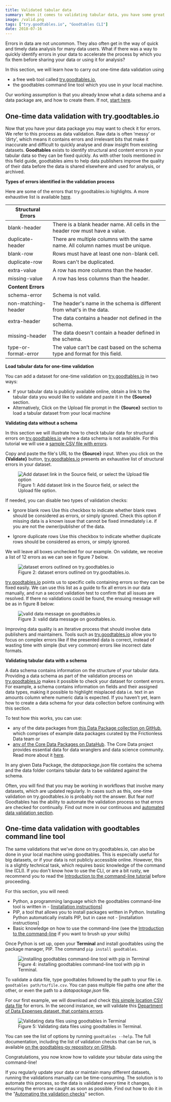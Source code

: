 ```yaml
---
title: Validated tabular data
summary: When it comes to validating tabular data, you have some great tools at your disposal. We take a look at a couple of ways to utilise goodtables.
image: /valid.png
tags: ["try.goodtables.io", "Goodtables CLI"]
date: 2018-07-16
---
```


Errors in data are not uncommon. They also often get in the way of quick and timely data analysis for many data users. What if there was a way to quickly identify errors in your data to accelerate the process by which you fix them before sharing your data or using it for analysis?

In this section, we will learn how to carry out one-time data validation using
* a free web tool called [try.goodtables.io](https://try.goodtables.io),
* the goodtables command line tool which you use in your local machine.

Our working assumption is that you already know what a data schema and a data package are, and how to create them. If not, [start here](/field-guide/well-packaged-datasets).

## One-time data validation with try.goodtables.io

Now that you have your data package you may want to check it for errors. We refer to this process as data validation. Raw data is often ‘messy’ or ‘dirty’, which means it contains errors and irrelevant bits that make it inaccurate and difficult to quickly analyse and draw insight from existing datasets. **Goodtables** exists to identify structural and content errors in your tabular data so they can be fixed quickly. As with other tools mentioned in this field guide, goodtables aims to help data publishers improve the quality of their data before the data is shared elsewhere and used for analysis, or archived.

**Types of errors identified in the validation process**

Here are some of the errors that try.goodtables.io highlights. A more exhaustive list is available [here](https://github.com/frictionlessdata/goodtables-py#validation).

| **Structural Errors** |                                                                                 |
|-----------------------|---------------------------------------------------------------------------------|
| blank-header          | There is a blank header name. All cells in the header row must have a value.    |
| duplicate-header      | There are multiple columns with the same name. All column names must be unique. |
| blank-row             | Rows must have at least one non-blank cell.                                     |
| duplicate-row         | Rows can't be duplicated.                                                       |
| extra-value           | A row has more columns than the header.                                         |
| missing-value         | A row has less columns than the header.                                         |
| **Content Errors**    |                                                                                 |
| schema-error          | Schema is not valid.                                                            |
| non-matching-header   | The header's name in the schema is different from what's in the data.           |
| extra-header          | The data contains a header not defined in the schema.                           |
| missing-header        | The data doesn't contain a header defined in the schema.                        |
| type-or-format-error  | The value can’t be cast based on the schema type and format for this field.     |

**Load tabular data for one-time validation**

You can add a dataset for one-time validation on [try.goodtables.io](https://try.goodtables.io) in two ways:
* If your tabular data is publicly available online, obtain a link to the tabular data you would like to validate and paste it in the **{Source}** section.
* Alternatively, Click on the Upload file prompt in the **{Source}** section to load a tabular dataset from your local machine

**Validating data without a schema**

In this section we will illustrate how to check tabular data for structural errors on [try.goodtables.io](https://try.goodtables.io/) where a data schema is not available. For this tutorial we will use a [sample CSV file with errors](https://raw.githubusercontent.com/frictionlessdata/goodtables-py/bc6470a970aacf65f20a3ddb7f71eb05a2a31c70/data/invalid-on-structure.csv).

Copy and paste the file's URL to the **{Source}** input. When you click on the **{Validate}** button, [try.goodtables.io](https://try.goodtables.io/) presents an exhaustive list of structural errors in your dataset.

<figure>
  <img src="figure-1.png" alt="Add dataset link in the Source field, or select the Upload file option">
  <figcaption>
    Figure 1: Add dataset link in the Source field, or select the Upload file option.
  </figcaption>
</figure>

If needed, you can disable two types of validation checks:

 * Ignore blank rows
  Use this checkbox to indicate whether blank rows should be considered as errors, or simply ignored. Check this option if missing data is a known issue that cannot be fixed immediately i.e. if you are not the owner/publisher of the data.

 * Ignore duplicate rows
 Use this checkbox to indicate whether duplicate rows should be considered as errors, or simply ignored.

 We will leave all boxes unchecked for our example. On validate, we receive a list of 12 errors as we can see in figure 7 below.

 <figure>
   <img src="figure-2.png" alt="dataset errors outlined on try.goodtables.io">
   <figcaption>
     Figure 2: dataset errors outlined on try.goodtables.io.
   </figcaption>
 </figure>

[try.goodtables.io](https://try.goodtables.io) points us to specific cells containing errors so they can be fixed easily. We can use this list as a guide to fix all errors in our data manually, and run a second validation test to confirm that all issues are resolved. If there no validations could be found, the ensuing message will be as in figure 8 below:

<figure>
  <img src="figure-3.png" alt="valid data message on goodtables.io">
  <figcaption>
    Figure 3: valid data message on goodtables.io.
  </figcaption>
</figure>

Improving data quality is an iterative process that should involve data publishers and maintainers. Tools such as [try.goodtables.io](https://try.goodtables.io) allow you to focus on complex errors like if the presented data is correct, instead of wasting time with simple (but very common) errors like incorrect date formats.

**Validating tabular data with a schema**

A data schema contains information on the structure of your tabular data. Providing a data schema as part of the validation process on [try.goodtables.io](https://try.goodtables.io) makes it possible to check your dataset for content errors. For example, a schema contains information on fields and their assigned data types, making it possible to highlight misplaced data i.e. text in an amounts column where numeric data is expected. If you haven’t yet, learn how to create a data schema for your data collection before continuing with this section.

To test how this works, you can use:
* any of the data packages from [this Data Package collection on GitHub](https://github.com/frictionlessdata/example-data-packages), which comprises of example data packages curated by the Frictionless Data team  or
* [any of the Core Data Packages on DataHub](http://datahub.io/core/). The Core Data project provides essential data for data wranglers and data science community. Read more about it [here](https://datahub.io/docs/core-data).

In any given Data Package, the *datapackage.json* file contains the schema and the data folder contains tabular data to be validated against the schema.

Often, you will find that you may be working in workflows that involve many datasets, which are updated regularly. In cases such as this, one-time validation on try.goodtables.io is probably not the answer. But fear not! Goodtables has the ability to automate the validation process so that errors are checked for continually.  Find out more in our continuous and [automated data validation section](/field-guide/automatically-validated-tabular-data).

## One-time data validation with goodtables command line tool

The same validations that we've done on try.goodtables.io, can also be done in your local machine using goodtables. This is especially useful for big datasets, or if your data is not publicly accessible online. However, this is a slightly technical task, which requires basic knowledge of the command line (CLI). If you don't know how to use the CLI, or are a bit rusty, we recommend you to read the [Introduction to the command-line tutorial](https://tutorial.djangogirls.org/en/intro_to_command_line/) before proceeding.

For this section, you will need:
* Python, a programming language which the goodtables command-line tool is written in - [[installation instructions](https://tutorial.djangogirls.org/en/python_installation/)]
* PIP, a tool that allows you to install packages written in Python. Installing Python automatically installs PIP, but in case not - [installation instructions]
* Basic knowledge on how to use the command-line (see the [Introduction to the command-line](https://tutorial.djangogirls.org/en/intro_to_command_line/) if you want to brush up your skills)

Once Python is set up, open your **Terminal** and install goodtables using the package manager, PIP. The command `pip install goodtables`.

<figure>
  <img src="figure-4.gif" alt="installing goodtables command-line tool with pip in Terminal">
  <figcaption>
    Figure 4: installing goodtables command-line tool with pip in Terminal.
  </figcaption>
</figure>

To validate a data file, type goodtables followed by the path to your file i.e. `goodtables path/to/file.csv`. You can pass multiple file paths one after the other, or even the path to a *datapackage.json* file.

For our first example, we will download and check [this simple location CSV data file](https://github.com/frictionlessdata/datapackage-py/blob/master/data/data.csv) for errors. In the second instance, we will validate this [Department of Data Expenses dataset, that contains errors](https://raw.githubusercontent.com/frictionlessdata/goodtables-py/bc6470a970aacf65f20a3ddb7f71eb05a2a31c70/data/invalid-on-structure.csv).

<figure>
  <img src="figure-5.gif" alt="Validating data files using goodtables in Terminal">
  <figcaption>
    Figure 5: Validating data files using goodtables in Terminal.
  </figcaption>
</figure>

You can see the list of options by running `goodtables --help`. The full documentation, including the list of validation checks that can be run, is available [on the goodtables-py repository on GitHub](https://github.com/frictionlessdata/goodtables-py).

Congratulations, you now know how to validate your tabular data using the command-line!

If you regularly update your data or maintain many different datasets, running the validations manually can be time-consuming. The solution is to automate this process, so the data is validated every time it changes, ensuring the errors are caught as soon as possible. Find out how to do it in the "[Automating the validation checks](/field-guide/automatically-validated-tabular-data)" section.
